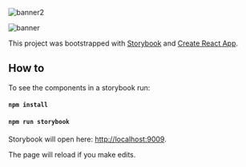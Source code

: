 ![banner2](https://user-images.githubusercontent.com/28541613/52980735-e5563f80-33db-11e9-9e01-c2c86578f1d4.png)

![banner](https://user-images.githubusercontent.com/28541613/52980546-ecc91900-33da-11e9-89fc-2a7648d38c4a.png)


This project was bootstrapped with [Storybook](https://github.com/storybooks/storybook) and [Create React App](https://github.com/facebook/create-react-app).

## How to
To see the components in a storybook run:
#### `npm install`
#### `npm run storybook`

Storybook will open here: [http://localhost:9009](http://localhost:9009).

The page will reload if you make edits.<br>
